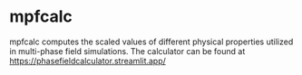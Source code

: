 # mpfcalc
mpfcalc computes the scaled values of different physical properties utilized in multi-phase field simulations. 
The calculator can be found at 
https://phasefieldcalculator.streamlit.app/
